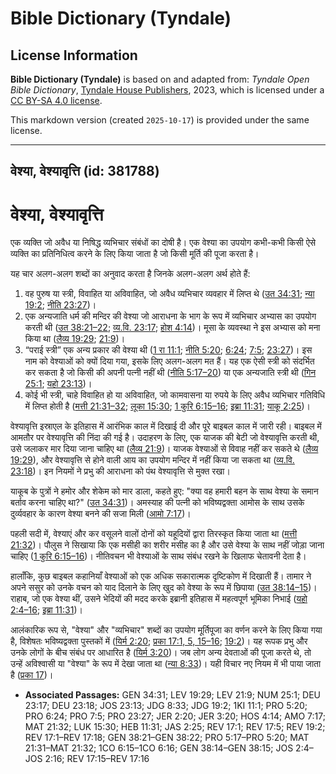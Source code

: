 # Bible Dictionary (Tyndale)

## License Information

**Bible Dictionary (Tyndale)** is based on and adapted from: _Tyndale Open Bible Dictionary_, [Tyndale House Publishers](https://tyndaleopenresources.com/), 2023, which is licensed under a [CC BY-SA 4.0 license](https://creativecommons.org/licenses/by-sa/4.0/legalcode.en).

This markdown version (created `2025-10-17`) is provided under the same license.



--------------------------------

## वेश्या, वेश्यावृत्ति (id: 381788)

वेश्या, वेश्यावृत्ति
====================

एक व्यक्ति जो अवैध या निषिद्ध व्यभिचार संबंधों का दोषी है। एक वेश्या का उपयोग कभी\-कभी किसी ऐसे व्यक्ति का प्रतिनिधित्व करने के लिए किया जाता है जो किसी मूर्ति की पूजा करता है।

यह चार अलग\-अलग शब्दों का अनुवाद करता है जिनके अलग\-अलग अर्थ होते हैं:

1. वह पुरुष या स्त्री, विवाहित या अविवाहित, जो अवैध व्यभिचार व्यवहार में लिप्त थे ([उत 34:31](https://ref.ly/Gen34:31); [न्या 19:2](https://ref.ly/Judg19:2); [नीति 23:27](https://ref.ly/Prov23:27))।
2. एक अन्यजाति धर्म की मन्दिर की वेश्या जो आराधना के भाग के रूप में व्यभिचार अभ्यास का उपयोग करती थी ([उत 38:21–22](https://ref.ly/Gen38:21-Gen38:22); [व्य.वि. 23:17](https://ref.ly/Deut23:17); [होश 4:14](https://ref.ly/Hos4:14))। मूसा के व्यवस्था ने इस अभ्यास को मना किया था ([लैव्य 19:29](https://ref.ly/Lev19:29); [21:9](https://ref.ly/Lev21:9))।
3. “पराई स्त्री” एक अन्य प्रकार की वेश्या थी ([1 रा 11:1](https://ref.ly/1Kgs11:1); [नीति 5:20](https://ref.ly/Prov5:20); [6:24](https://ref.ly/Prov6:24); [7:5](https://ref.ly/Prov7:5); [23:27](https://ref.ly/Prov23:27))। इस नाम को वेश्याओं को क्यों दिया गया, इसके लिए अलग\-अलग मत हैं। यह एक ऐसी स्त्री को संदर्भित कर सकता है जो किसी की अपनी पत्नी नहीं थी ([नीति 5:17–20](https://ref.ly/Prov5:17-Prov5:20)) या एक अन्यजाति स्त्री थी ([गिन 25:1](https://ref.ly/Num25:1); [यहो 23:13](https://ref.ly/Josh23:13))।
4. कोई भी स्त्री, चाहे विवाहित हो या अविवाहित, जो कामवासना या रुपये के लिए अवैध व्यभिचार गतिविधि में लिप्त होती है ([मत्ती 21:31–32](https://ref.ly/Matt21:31-Matt21:32); [लूका 15:30](https://ref.ly/Luke15:30); [1 कुरि 6:15–16](https://ref.ly/1Cor6:15-1Cor6:16); [इब्रा 11:31](https://ref.ly/Heb11:31); [याकू 2:25](https://ref.ly/Jas2:25))।

वेश्यावृत्ति इस्राएल के इतिहास में आरंभिक काल में दिखाई दी और पूरे बाइबल काल में जारी रही। बाइबल में आमतौर पर वेश्यावृत्ति की निंदा की गई है। उदाहरण के लिए, एक याजक की बेटी जो वेश्यावृत्ति करती थी, उसे जलाकर मार दिया जाना चाहिए था ([लैव्य 21:9](https://ref.ly/Lev21:9))। याजक वेश्याओं से विवाह नहीं कर सकते थे ([लैव्य 19:29](https://ref.ly/Lev19:29)), और वेश्यावृत्ति से होने वाली आय का उपयोग मन्दिर में नहीं किया जा सकता था ([व्य.वि. 23:18](https://ref.ly/Deut23:18))। इन नियमों ने प्रभु की आराधना को पंथ वेश्यावृत्ति से मुक्त रखा।

याकूब के पुत्रों ने हमोर और शेकेम को मार डाला, कहते हुए: "क्या वह हमारी बहन के साथ वेश्या के समान बर्ताव करना चाहिए था?" ([उत 34:31](https://ref.ly/Gen34:31))। अमस्याह की पत्नी को भविष्यद्वक्ता आमोस के साथ उसके दुर्व्यवहार के कारण वेश्या बनने की सजा मिली ([आमो 7:17](https://ref.ly/Amos7:17))।

पहली सदी में, वेश्याएं और कर वसूलने वालों दोनों को यहूदियों द्वारा तिरस्कृत किया जाता था ([मत्ती 21:32](https://ref.ly/Matt21:32))। पौलुस ने सिखाया कि एक मसीही का शरीर मसीह का है और उसे वेश्या के साथ नहीं जोड़ा जाना चाहिए ([1 कुरि 6:15–16](https://ref.ly/1Cor6:15-1Cor6:16))। नीतिवचन भी वेश्याओं के साथ संबंध रखने के खिलाफ चेतावनी देता है।

हालाँकि, कुछ बाइबल कहानियाँ वेश्याओं को एक अधिक सकारात्मक दृष्टिकोण में दिखाती हैं। तामार ने अपने ससुर को उनके वचन को याद दिलाने के लिए खुद को वेश्या के रूप में छिपाया ([उत 38:14–15](https://ref.ly/Gen38:14-Gen38:15))। राहाब, जो एक वेश्या थीं, उसने भेदियों की मदद करके इब्रानी इतिहास में महत्वपूर्ण भूमिका निभाई ([यहो 2:4–16](https://ref.ly/Josh2:4-Josh2:16); [इब्रा 11:31](https://ref.ly/Heb11:31))।

आलंकारिक रूप से, "वेश्या" और "व्यभिचार" शब्दों का उपयोग मूर्तिपूजा का वर्णन करने के लिए किया गया है, विशेषतः भविष्यद्वक्ता पुस्तकों में ([यिर्म 2:20](https://ref.ly/Jer2:20); [प्रका 17:1, 5, 15](https://ref.ly/Rev17:1,Rev17:5,Rev17:15-Rev17:16)[–](https://ref.ly/Rev17:1)[16](https://ref.ly/Rev17:1,Rev17:5,Rev17:15-Rev17:16); [19:2](https://ref.ly/Rev19:2))। यह रूपक प्रभु और उनके लोगों के बीच संबंध पर आधारित है ([यिर्म 3:20](https://ref.ly/Jer3:20))। जब लोग अन्य देवताओं की पूजा करते थे, तो उन्हें अविश्वासी या "वेश्या" के रूप में देखा जाता था ([न्या 8:33](https://ref.ly/Judg8:33))। यही विचार नए नियम में भी पाया जाता है ([प्रका 17](https://ref.ly/Rev17:1-Rev17:18))।

* **Associated Passages:** GEN 34:31; LEV 19:29; LEV 21:9; NUM 25:1; DEU 23:17; DEU 23:18; JOS 23:13; JDG 8:33; JDG 19:2; 1KI 11:1; PRO 5:20; PRO 6:24; PRO 7:5; PRO 23:27; JER 2:20; JER 3:20; HOS 4:14; AMO 7:17; MAT 21:32; LUK 15:30; HEB 11:31; JAS 2:25; REV 17:1; REV 17:5; REV 19:2; REV 17:1–REV 17:18; GEN 38:21–GEN 38:22; PRO 5:17–PRO 5:20; MAT 21:31–MAT 21:32; 1CO 6:15–1CO 6:16; GEN 38:14–GEN 38:15; JOS 2:4–JOS 2:16; REV 17:15–REV 17:16

